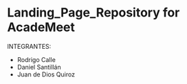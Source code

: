 # Landing_Page_Repository for AcadeMeet

INTEGRANTES:

- Rodrigo Calle
- Daniel Santillán
- Juan de Dios Quiroz
